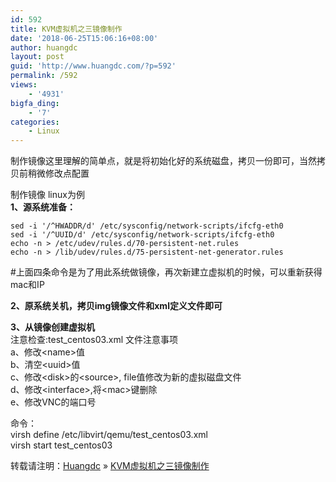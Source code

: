 ```yaml
---
id: 592
title: KVM虚拟机之三镜像制作
date: '2018-06-25T15:06:16+08:00'
author: huangdc
layout: post
guid: 'http://www.huangdc.com/?p=592'
permalink: /592
views:
    - '4931'
bigfa_ding:
    - '7'
categories:
    - Linux
---
```


制作镜像这里理解的简单点，就是将初始化好的系统磁盘，拷贝一份即可，当然拷贝前稍微修改点配置

制作镜像 linux为例  
**1、源系统准备：**

```
sed -i '/^HWADDR/d' /etc/sysconfig/network-scripts/ifcfg-eth0
sed -i '/^UUID/d' /etc/sysconfig/network-scripts/ifcfg-eth0
echo -n > /etc/udev/rules.d/70-persistent-net.rules
echo -n > /lib/udev/rules.d/75-persistent-net-generator.rules
```

\#上面四条命令是为了用此系统做镜像，再次新建立虚拟机的时候，可以重新获得mac和IP

**2、原系统关机，拷贝img镜像文件和xml定义文件即可**

**3、从镜像创建虚拟机**  
注意检查:test\_centos03.xml 文件注意事项  
a、修改&lt;name&gt;值  
b、清空&lt;uuid&gt;值  
c、修改&lt;disk&gt;的&lt;source&gt;, file值修改为新的虚拟磁盘文件  
d、修改&lt;interface&gt;,将&lt;mac&gt;键删除  
e、修改VNC的端口号

命令：  
virsh define /etc/libvirt/qemu/test\_centos03.xml  
virsh start test\_centos03

转载请注明：[Huangdc](https://www.huangdc.com) » [KVM虚拟机之三镜像制作](https://www.huangdc.com/592)